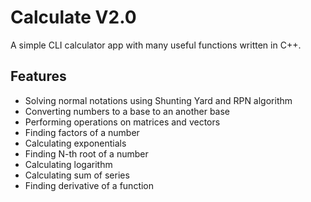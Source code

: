 # Calculate V2.0

A simple CLI calculator app with many useful functions written in C++.

## Features
- Solving normal notations using Shunting Yard and RPN algorithm
- Converting numbers to a base to an another base
- Performing operations on matrices and vectors
- Finding factors of a number
- Calculating exponentials
- Finding N-th root of a number
- Calculating logarithm
- Calculating sum of series
- Finding derivative of a function
